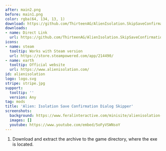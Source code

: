 ```yaml
---
after: main2.png
before: main1.png
color: rgba(64, 134, 13, 1)
download: https://github.com/ThirteenAG/AlienIsolation.SkipSaveConfirmationDialog#readme
downloads:
- name: Direct Link
  url: https://github.com/ThirteenAG/AlienIsolation.SkipSaveConfirmationDialog/releases/latest/download/AlienIsolation.SkipSaveConfirmationDialog.zip
icons:
- name: steam
  tooltip: Works with Steam version
  url: https://store.steampowered.com/app/214490/
- name: earth
  tooltip: Official website
  url: https://www.alienisolation.com/
id: alienisolation
logo: logo.svg
stripe: stripe.jpg
support:
  tooltip: ''
  version: Any
tag: mods
title: 'Alien: Isolation Save Confirmation Dialog Skipper'
screenshots:
  background: https://www.feralinteractive.com/minisite/alienisolation-switch/images/background.jpg
  images: []
  youtube: https://www.youtube.com/embed/5oFyVSWNsoY
---
```


1. Download and extract the archive to the game directory, where the exe is located.
